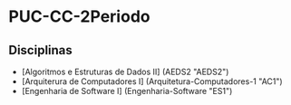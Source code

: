 # PUC-CC-2Periodo

## Disciplinas
- [Algoritmos e Estruturas de Dados II] (AEDS2 "AEDS2")
- [Arquiterura de Computadores I] (Arquitetura-Computadores-1 "AC1")
- [Engenharia de Software I] (Engenharia-Software "ES1")
